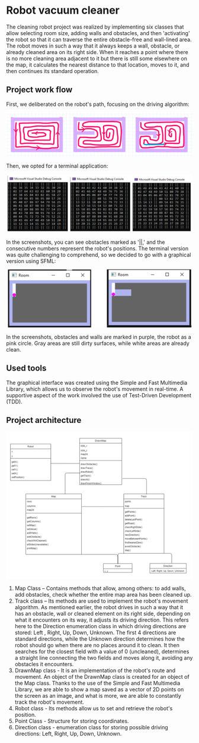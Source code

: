 # Robot vacuum cleaner

The cleaning robot project was realized by implementing six classes that allow selecting room size, adding walls and obstacles, and then 'activating' the robot so that it can traverse the entire obstacle-free and wall-lined area. The robot moves in such a way that it always keeps a wall, obstacle, or already cleaned area on its right side. When it reaches a point where there is no more cleaning area adjacent to it but there is still some elsewhere on the map, it calculates the nearest distance to that location, moves to it, and then continues its standard operation.

## Project work flow
First, we deliberated on the robot's path, focusing on the driving algorithm:
<p align="center">
  <img src="./Img/1.png" width="600">
</p>
Then, we opted for a terminal application:
<p align="center">
  <img src="./Img/2.png" width="600">
</p>
In the screenshots, you can see obstacles marked as '||,' and the consecutive numbers represent the robot's positions.
The terminal version was quite challenging to comprehend, so we decided to go with a graphical version using SFML:
<p align="center">
  <img src="./Img/3.png" width="600">
</p>
In the screenshots, obstacles and walls are marked in purple, the robot as a pink circle. Gray areas are still dirty surfaces, while white areas are already clean.

## Used tools
The graphical interface was created using the Simple and Fast Multimedia Library, which allows us to observe the robot's movement in real-time. A supportive aspect of the work involved the use of Test-Driven Development (TDD).

## Project architecture

<p align="center">
  <img src="./Img/4.png" width="600">
</p>

1. Map Class – Contains methods that allow, among others: to add walls, add obstacles, check whether the entire map area has been cleaned up.
2. Track class – Its methods are used to implement the robot's movement algorithm. As mentioned earlier, the robot drives in such a way that it has an obstacle, wall or cleaned element on its right side, depending on what it encounters on its way, it adjusts its driving direction. This refers here to the Direction enumeration class in which driving directions are stored: Left , Right, Up, Down, Unknown. The first 4 directions are standard directions, while the Unknown direction determines how the robot should go when there are no places around it to clean. It then searches for the closest field with a value of 0 (uncleaned), determines a straight line connecting the two fields and moves along it, avoiding any obstacles it encounters.
3. DrawnMap class - It is an implementation of the robot's route and movement. An object of the DrawnMap class is created for an object of the Map class. Thanks to the use of the Simple and Fast Multimedia Library, we are able to show a map saved as a vector of 2D points on the screen as an image, and what is more, we are able to constantly track the robot's movement.
4. Robot class - Its methods allow us to set and retrieve the robot's position.
5. Point Class - Structure for storing coordinates.
6. Direction class - enumeration class for storing possible driving directions: Left, Right, Up, Down, Unknown.
